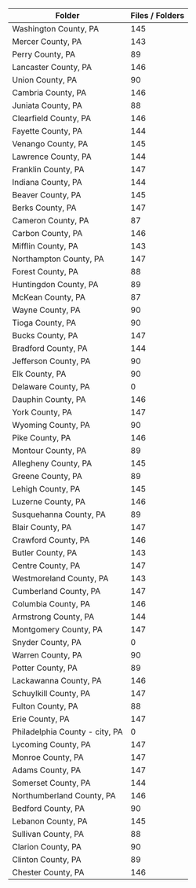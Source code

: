 | Folder                         |   Files / Folders |
|--------------------------------|-------------------|
| Washington County, PA          |               145 |
| Mercer County, PA              |               143 |
| Perry County, PA               |                89 |
| Lancaster County, PA           |               146 |
| Union County, PA               |                90 |
| Cambria County, PA             |               146 |
| Juniata County, PA             |                88 |
| Clearfield County, PA          |               146 |
| Fayette County, PA             |               144 |
| Venango County, PA             |               145 |
| Lawrence County, PA            |               144 |
| Franklin County, PA            |               147 |
| Indiana County, PA             |               144 |
| Beaver County, PA              |               145 |
| Berks County, PA               |               147 |
| Cameron County, PA             |                87 |
| Carbon County, PA              |               146 |
| Mifflin County, PA             |               143 |
| Northampton County, PA         |               147 |
| Forest County, PA              |                88 |
| Huntingdon County, PA          |                89 |
| McKean County, PA              |                87 |
| Wayne County, PA               |                90 |
| Tioga County, PA               |                90 |
| Bucks County, PA               |               147 |
| Bradford County, PA            |               144 |
| Jefferson County, PA           |                90 |
| Elk County, PA                 |                90 |
| Delaware County, PA            |                 0 |
| Dauphin County, PA             |               146 |
| York County, PA                |               147 |
| Wyoming County, PA             |                90 |
| Pike County, PA                |               146 |
| Montour County, PA             |                89 |
| Allegheny County, PA           |               145 |
| Greene County, PA              |                89 |
| Lehigh County, PA              |               145 |
| Luzerne County, PA             |               146 |
| Susquehanna County, PA         |                89 |
| Blair County, PA               |               147 |
| Crawford County, PA            |               146 |
| Butler County, PA              |               143 |
| Centre County, PA              |               147 |
| Westmoreland County, PA        |               143 |
| Cumberland County, PA          |               147 |
| Columbia County, PA            |               146 |
| Armstrong County, PA           |               144 |
| Montgomery County, PA          |               147 |
| Snyder County, PA              |                 0 |
| Warren County, PA              |                90 |
| Potter County, PA              |                89 |
| Lackawanna County, PA          |               146 |
| Schuylkill County, PA          |               147 |
| Fulton County, PA              |                88 |
| Erie County, PA                |               147 |
| Philadelphia County - city, PA |                 0 |
| Lycoming County, PA            |               147 |
| Monroe County, PA              |               147 |
| Adams County, PA               |               147 |
| Somerset County, PA            |               144 |
| Northumberland County, PA      |               146 |
| Bedford County, PA             |                90 |
| Lebanon County, PA             |               145 |
| Sullivan County, PA            |                88 |
| Clarion County, PA             |                90 |
| Clinton County, PA             |                89 |
| Chester County, PA             |               146 |